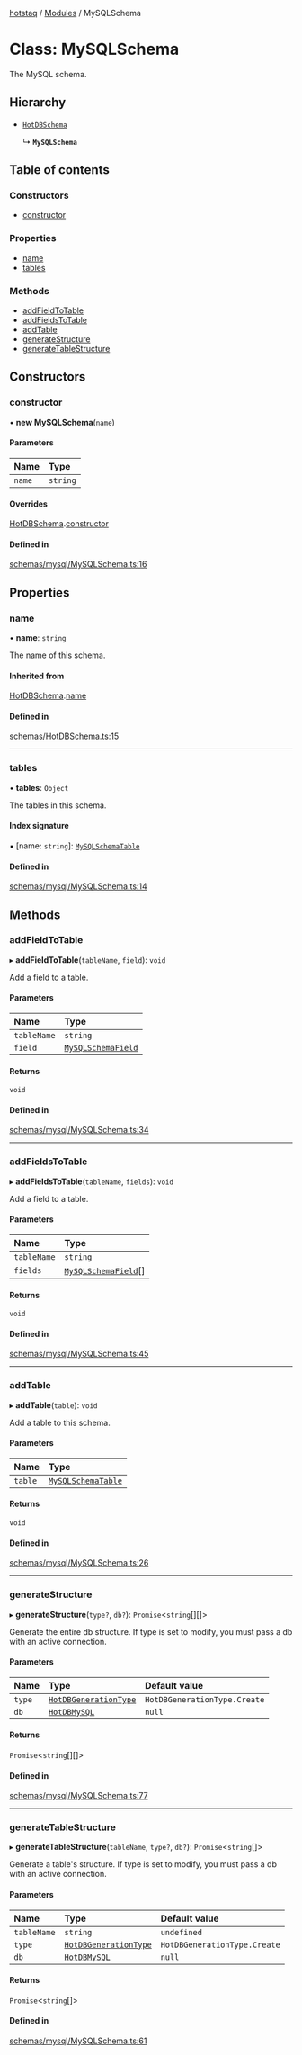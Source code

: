 [hotstaq](../README.md) / [Modules](../modules.md) / MySQLSchema

# Class: MySQLSchema

The MySQL schema.

## Hierarchy

- [`HotDBSchema`](HotDBSchema.md)

  ↳ **`MySQLSchema`**

## Table of contents

### Constructors

- [constructor](MySQLSchema.md#constructor)

### Properties

- [name](MySQLSchema.md#name)
- [tables](MySQLSchema.md#tables)

### Methods

- [addFieldToTable](MySQLSchema.md#addfieldtotable)
- [addFieldsToTable](MySQLSchema.md#addfieldstotable)
- [addTable](MySQLSchema.md#addtable)
- [generateStructure](MySQLSchema.md#generatestructure)
- [generateTableStructure](MySQLSchema.md#generatetablestructure)

## Constructors

### constructor

• **new MySQLSchema**(`name`)

#### Parameters

| Name | Type |
| :------ | :------ |
| `name` | `string` |

#### Overrides

[HotDBSchema](HotDBSchema.md).[constructor](HotDBSchema.md#constructor)

#### Defined in

[schemas/mysql/MySQLSchema.ts:16](https://github.com/OurFreeLight/HotStaq/blob/1bc3620/src/schemas/mysql/MySQLSchema.ts#L16)

## Properties

### name

• **name**: `string`

The name of this schema.

#### Inherited from

[HotDBSchema](HotDBSchema.md).[name](HotDBSchema.md#name)

#### Defined in

[schemas/HotDBSchema.ts:15](https://github.com/OurFreeLight/HotStaq/blob/1bc3620/src/schemas/HotDBSchema.ts#L15)

___

### tables

• **tables**: `Object`

The tables in this schema.

#### Index signature

▪ [name: `string`]: [`MySQLSchemaTable`](MySQLSchemaTable.md)

#### Defined in

[schemas/mysql/MySQLSchema.ts:14](https://github.com/OurFreeLight/HotStaq/blob/1bc3620/src/schemas/mysql/MySQLSchema.ts#L14)

## Methods

### addFieldToTable

▸ **addFieldToTable**(`tableName`, `field`): `void`

Add a field to a table.

#### Parameters

| Name | Type |
| :------ | :------ |
| `tableName` | `string` |
| `field` | [`MySQLSchemaField`](MySQLSchemaField.md) |

#### Returns

`void`

#### Defined in

[schemas/mysql/MySQLSchema.ts:34](https://github.com/OurFreeLight/HotStaq/blob/1bc3620/src/schemas/mysql/MySQLSchema.ts#L34)

___

### addFieldsToTable

▸ **addFieldsToTable**(`tableName`, `fields`): `void`

Add a field to a table.

#### Parameters

| Name | Type |
| :------ | :------ |
| `tableName` | `string` |
| `fields` | [`MySQLSchemaField`](MySQLSchemaField.md)[] |

#### Returns

`void`

#### Defined in

[schemas/mysql/MySQLSchema.ts:45](https://github.com/OurFreeLight/HotStaq/blob/1bc3620/src/schemas/mysql/MySQLSchema.ts#L45)

___

### addTable

▸ **addTable**(`table`): `void`

Add a table to this schema.

#### Parameters

| Name | Type |
| :------ | :------ |
| `table` | [`MySQLSchemaTable`](MySQLSchemaTable.md) |

#### Returns

`void`

#### Defined in

[schemas/mysql/MySQLSchema.ts:26](https://github.com/OurFreeLight/HotStaq/blob/1bc3620/src/schemas/mysql/MySQLSchema.ts#L26)

___

### generateStructure

▸ **generateStructure**(`type?`, `db?`): `Promise`<`string`[][]\>

Generate the entire db structure. If type is set to modify, you must pass a db with an
active connection.

#### Parameters

| Name | Type | Default value |
| :------ | :------ | :------ |
| `type` | [`HotDBGenerationType`](../enums/HotDBGenerationType.md) | `HotDBGenerationType.Create` |
| `db` | [`HotDBMySQL`](HotDBMySQL.md) | `null` |

#### Returns

`Promise`<`string`[][]\>

#### Defined in

[schemas/mysql/MySQLSchema.ts:77](https://github.com/OurFreeLight/HotStaq/blob/1bc3620/src/schemas/mysql/MySQLSchema.ts#L77)

___

### generateTableStructure

▸ **generateTableStructure**(`tableName`, `type?`, `db?`): `Promise`<`string`[]\>

Generate a table's structure. If type is set to modify, you must pass a db with an
active connection.

#### Parameters

| Name | Type | Default value |
| :------ | :------ | :------ |
| `tableName` | `string` | `undefined` |
| `type` | [`HotDBGenerationType`](../enums/HotDBGenerationType.md) | `HotDBGenerationType.Create` |
| `db` | [`HotDBMySQL`](HotDBMySQL.md) | `null` |

#### Returns

`Promise`<`string`[]\>

#### Defined in

[schemas/mysql/MySQLSchema.ts:61](https://github.com/OurFreeLight/HotStaq/blob/1bc3620/src/schemas/mysql/MySQLSchema.ts#L61)
